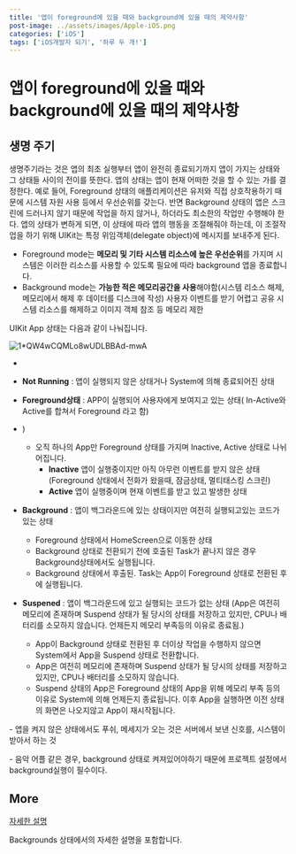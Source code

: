 ```yaml
---
title: '앱이 foreground에 있을 때와 background에 있을 때의 제약사항'
post-image: ../assets/images/Apple-iOS.png
categories: ['iOS']
tags: ['iOS개발자 되기', '하루 두 개!']
---
```


# 앱이 foreground에 있을 때와 background에 있을 때의 제약사항

## 생명 주기

생명주기라는 것은 앱의 최초 실행부터 앱이 완전히 종료되기까지 앱이 가지는 상태와 그 상태들 사이의 전이를 뜻한다. 앱의 상태는 앱이 현재 어떠한 것을 할 수 있는 가를 결정한다. 예로 들어, Foreground 상태의 애플리케이션은 유저와 직접 상호작용하기 때문에 시스템 자원 사용 등에서 우선순위를 갖는다. 반면 Background 상태의 앱은 스크린에 드러나지 않기 때문에 작업을 하지 않거나, 하더라도 최소한의 작업만 수행해야 한다. 앱의 상태가 변하게 되면, 이 상태에 따라 앱의 행동을 조절해줘야 하는데, 이 조절작업을 하기 위해 UIKit는 특정 위임객체(delegate object)에 메시지를 보내주게 된다.

-   Foreground mode는 **메모리 및 기타 시스템 리소스에 높은 우선순위**를 가지며 시스템은 이러한 리소스를 사용할 수 있도록 필요에 따라 background 앱을 종료합니다.
-   Background mode는 **가능한 적은 메모리공간을 사용**해야함(시스템 리소스 해제, 메모리에서 해제 후 데이터를 디스크에 작성) 사용자 이벤트를 받기 어렵고 공유 시스템 리소스를 해제하고 이미지 객체 참조 등 메모리 제한

  

UIKit App 상태는 다음과 같이 나눠집니다.

![1*QW4wCQMLo8wUDLBBAd-mwA](https://user-images.githubusercontent.com/80687913/138248442-291bdc29-c80f-4f1d-b9aa-cca4e9555ace.jpeg)

-   

-   **Not Running** : 앱이 실행되지 않은 상태거나 System에 의해 종료되어진 상태
-   **Foreground상태** : APP이 실행되어 사용자에게 보여지고 있는 상태(	In-Active와 Active를 합쳐서 Foreground 라고 함)
-   )
    -   오직 하나의 App만 Foreground 상태를 가지며 Inactive, Active 상태로 나뉘어집니다.
        -   **Inactive** 앱이 실행중이지만 아직 아무런 이벤트를 받지 않은 상태 (Foreground 상태에서 전화가 왔을때, 잠금상태, 멀티태스킹 스크린)
        -   **Active** 앱이 실행중이며 현재 이벤트를 받고 있고 발생한 상태
-   **Background** : 앱이 백그라운드에 있는 상태이지만 여전히 실행되고있는 코드가 있는 상태
    -   Foreground 상태에서 HomeScreen으로 이동한 상태
    -   Background 상태로 전환되기 전에 호출된 Task가 끝나지 않은 경우 Background상태에서도 실행됩니다.
    -   Background 상태에서 후출된.  Task는 App이 Foreground 상태로 전환된 후에 실행됩니다.
-   **Suspened** : 앱이 백그라운드에 있고 실행되는 코드가 없는 상태 (App은 여전히 메모리에 존재하며 Suspend 상태가 될 당시의 상태를 저장하고 있지만, CPU나 배터리를 소모하지 않습니다. 언제든지 메모리 부족등의 이유로 종료됨.)
    -   App이 Background 상태로 전환된 후 더이상 작업을 수행하지 않으면 System에서 App을 Suspend 상태로 전환합니다.
    -   App은 여전히 메모리에 존재하며 Suspend 상태가 될 당시의 상태를 저장하고 있지만, CPU나 배터리를 소모하지 않습니다.
    -   Suspend 상태의 App은 Foreground 상태의 App을 위해 메모리 부족 등의 이유로 System에 의해 언제든지 종료됩니다. 이후 App을 실행하면 이전 상태의 화면은 나오지않고 App이 재시작됩니다.

\- 앱을 켜지 않은 상태에서도 푸쉬, 메세지가 오는 것은 서버에서 보낸 신호를, 시스템이  받아서 하는 것

 \- 음악 어플 같은 경우, background 상태로 켜져있어야하기 때문에 프로젝트 설정에서 background실행이 필수이다.



## More

[자세한 설명](https://medium.com/cashwalk/ios-background-mode-9bf921f1c55b)

Backgrounds 상태에서의 자세한 설명을 포함합니다.

